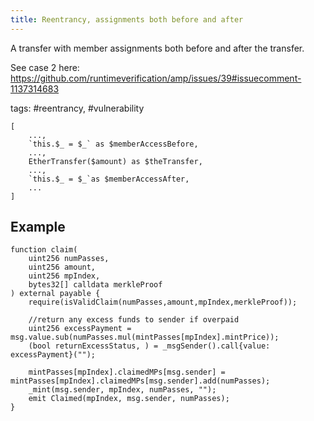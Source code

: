 ```yaml
---
title: Reentrancy, assignments both before and after
---
```


A transfer with member assignments both before and after the transfer.

See case 2 here: https://github.com/runtimeverification/amp/issues/39#issuecomment-1137314683

tags: #reentrancy, #vulnerability

```grit
[
    ...,
    `this.$_ = $_` as $memberAccessBefore,
    ...,
    EtherTransfer($amount) as $theTransfer,
    ...,
    `this.$_ = $_`as $memberAccessAfter,
    ...
]
```

## Example

```Solidity
function claim(
    uint256 numPasses,
    uint256 amount,
    uint256 mpIndex,
    bytes32[] calldata merkleProof
) external payable {
    require(isValidClaim(numPasses,amount,mpIndex,merkleProof));

    //return any excess funds to sender if overpaid
    uint256 excessPayment = msg.value.sub(numPasses.mul(mintPasses[mpIndex].mintPrice));
    (bool returnExcessStatus, ) = _msgSender().call{value: excessPayment}("");

    mintPasses[mpIndex].claimedMPs[msg.sender] = mintPasses[mpIndex].claimedMPs[msg.sender].add(numPasses);
    _mint(msg.sender, mpIndex, numPasses, "");
    emit Claimed(mpIndex, msg.sender, numPasses);
}

```
